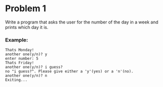 # Problem 1
Write a program that asks the user for the number of the day in a week and prints which day it is.

### Example:
```enter number: 1
Thats Monday!
another one(y/n)? y
enter number: 5
Thats Friday!
another one(y/n)? i guess?
no "i guess?". Please give either a 'y'(yes) or a 'n'(no).
another one(y/n)? n
Exiting...
```